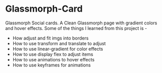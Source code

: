 # Glassmorph-Card
Glassmorph Social cards.
A Clean Glassmorph page with gradient colors and hover effects.
Some of the things I learned from this project is -
- How adjust and fit imgs into borders
- How to use transform and translate to adjust
- How to use linear-gradient for color effects
- How to use display flex to adjust items
- How to use animations to hover effects
- How to use keyframes for animations

